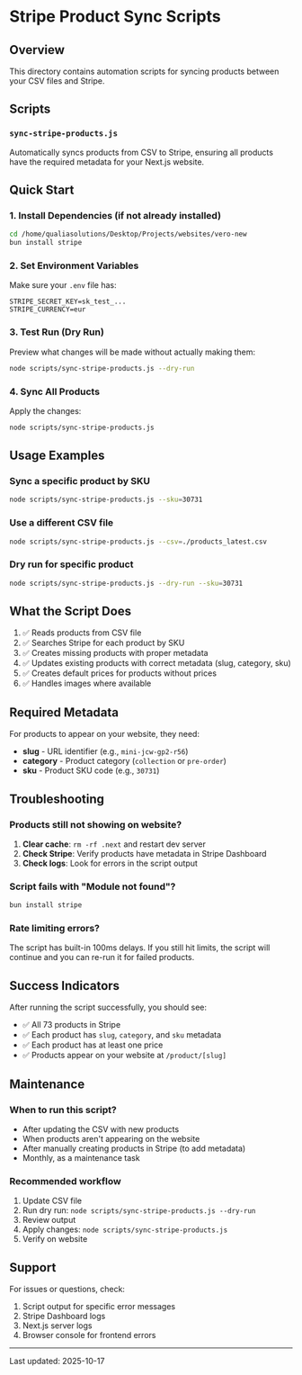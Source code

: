 # Stripe Product Sync Scripts

## Overview

This directory contains automation scripts for syncing products between your CSV files and Stripe.

## Scripts

### `sync-stripe-products.js`

Automatically syncs products from CSV to Stripe, ensuring all products have the required metadata for your Next.js website.

## Quick Start

### 1. Install Dependencies (if not already installed)

```bash
cd /home/qualiasolutions/Desktop/Projects/websites/vero-new
bun install stripe
```

### 2. Set Environment Variables

Make sure your `.env` file has:

```env
STRIPE_SECRET_KEY=sk_test_...
STRIPE_CURRENCY=eur
```

### 3. Test Run (Dry Run)

Preview what changes will be made without actually making them:

```bash
node scripts/sync-stripe-products.js --dry-run
```

### 4. Sync All Products

Apply the changes:

```bash
node scripts/sync-stripe-products.js
```

## Usage Examples

### Sync a specific product by SKU

```bash
node scripts/sync-stripe-products.js --sku=30731
```

### Use a different CSV file

```bash
node scripts/sync-stripe-products.js --csv=./products_latest.csv
```

### Dry run for specific product

```bash
node scripts/sync-stripe-products.js --dry-run --sku=30731
```

## What the Script Does

1. ✅ Reads products from CSV file
2. ✅ Searches Stripe for each product by SKU
3. ✅ Creates missing products with proper metadata
4. ✅ Updates existing products with correct metadata (slug, category, sku)
5. ✅ Creates default prices for products without prices
6. ✅ Handles images where available

## Required Metadata

For products to appear on your website, they need:

- **slug** - URL identifier (e.g., `mini-jcw-gp2-r56`)
- **category** - Product category (`collection` or `pre-order`)
- **sku** - Product SKU code (e.g., `30731`)

## Troubleshooting

### Products still not showing on website?

1. **Clear cache**: `rm -rf .next` and restart dev server
2. **Check Stripe**: Verify products have metadata in Stripe Dashboard
3. **Check logs**: Look for errors in the script output

### Script fails with "Module not found"?

```bash
bun install stripe
```

### Rate limiting errors?

The script has built-in 100ms delays. If you still hit limits, the script will continue and you can re-run it for failed products.

## Success Indicators

After running the script successfully, you should see:

- ✅ All 73 products in Stripe
- ✅ Each product has `slug`, `category`, and `sku` metadata
- ✅ Each product has at least one price
- ✅ Products appear on your website at `/product/[slug]`

## Maintenance

### When to run this script?

- After updating the CSV with new products
- When products aren't appearing on the website
- After manually creating products in Stripe (to add metadata)
- Monthly, as a maintenance task

### Recommended workflow

1. Update CSV file
2. Run dry run: `node scripts/sync-stripe-products.js --dry-run`
3. Review output
4. Apply changes: `node scripts/sync-stripe-products.js`
5. Verify on website

## Support

For issues or questions, check:

1. Script output for specific error messages
2. Stripe Dashboard logs
3. Next.js server logs
4. Browser console for frontend errors

---

Last updated: 2025-10-17
